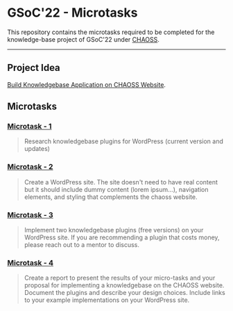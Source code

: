 # GSoC'22 - Microtasks

This repository contains the microtasks required to be completed for the knowledge-base project of GSoC'22 under [CHAOSS](https://github.com/chaoss).
____

 ## Project Idea
 [Build Knowledgebase Application on CHAOSS Website](https://github.com/chaoss/website/issues/708).

## Microtasks

### [Microtask - 1](microtask-1.md)

> Research knowledgebase plugins for WordPress (current version and updates)

### [Microtask - 2](microtask-2.md)

> Create a WordPress site. The site doesn't need to have real content but it should include dummy content (lorem ipsum...), navigation elements, and styling that complements the chaoss website.

### [Microtask - 3](microtask-3.md)

> Implement two knowledgebase plugins (free versions) on your WordPress site. If you are recommending a plugin that costs money, please reach out to a mentor to discuss.

### [Microtask - 4](microtask-4.md)

> Create a report to present the results of your micro-tasks and your proposal for implementing a knowledgebase on the CHAOSS website. Document the plugins and describe your design choices. Include links to your example implementations on your WordPress site.
